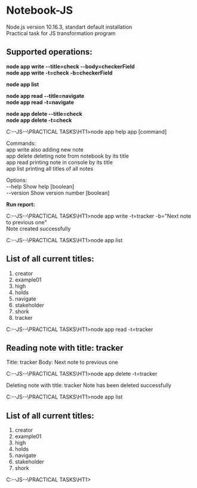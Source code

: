 # Notebook-JS
Node.js version 10.16.3, standart default installation <br>
Practical task for JS transformation program

<h2>Supported operations:</h2>

<b>node app write --title=check --body=checkerField</b> <br>
<b>node app write -t=check -b=checkerField</b> <br>
<p>
<b>node app list </b><br> 
<p>
<b>node app read --title=navigate</b> <br>
<b>node app read -t=navigate</b> <br>
<p>
<b>node app delete --title=check</b> <br>
<b>node app delete -t=check</b> <br>
<p>

C:\--JS--\PRACTICAL TASKS\HT1>node app help
app [command]

Commands:<br>
  app write   also adding new note<br>
  app delete  deleting note from notebook by its title<br>
  app read    printing note in console by its title<br>
  app list    printing all titles of all notes<br>

Options:<br>
  --help     Show help                                                 [boolean]<br>
  --version  Show version number                                       [boolean]<br>


<b>Run report:</b> <br>

C:\--JS--\PRACTICAL TASKS\HT1>node app write -t=tracker -b="Next note to previous one"<br>
Note created successfully

C:\--JS--\PRACTICAL TASKS\HT1>node app list

List of all current titles:
----------------------------
1. creator
2. example01
3. high
4. holds
5. navigate
6. stakeholder
7. shork
8. tracker

C:\--JS--\PRACTICAL TASKS\HT1>node app read -t=tracker

Reading note with title: tracker
----------------------------
Title: tracker
Body: Next note to previous one

C:\--JS--\PRACTICAL TASKS\HT1>node app delete -t=tracker

Deleting note with title: tracker
Note has been deleted successfully

C:\--JS--\PRACTICAL TASKS\HT1>node app list

List of all current titles:
----------------------------
1. creator
2. example01
3. high
4. holds
5. navigate
6. stakeholder
7. shork

C:\--JS--\PRACTICAL TASKS\HT1>


